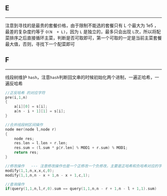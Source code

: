 ## E

---

注意到寻找的是最贵的套餐价格，由于限制不能选的套餐只有 L 个最大为 1e5 ，最差的复杂度约等于 `O(N  + L)`，因为 `L` 是独立的，最多只会出现 `L`次，所以将配菜排序之后直接循环主菜，判断是否可取即可，第一个可取的一定是当前主菜套餐最大值，否则，寻找下一个配菜即可







## F

---

线段树维护 `hash`，注意`hash`判断回文串的时候初始化两个进制，一遍正哈希，一遍反哈希

```cpp
//正反哈希 的对应字符
pre(i,1,n)
{
    a[i][0] = s[i];
    a[n - i + 1][1] = s[i];
}

//合并线段树区间操作
node mer(node l,node r)
{
    node res;
    res.len = l.len + r.len;
    res.sum = (l.sum * p[r.len] % MOD1 + r.sum) % MOD1;
    return res;
}

//修改操作   --- 注意修改操作也是一个正修改一个负修改，主要是正哈希和负哈希对应的字符不一样，要把修改的位置映射到对应正反哈希字符位置，查询同理 
modify(1,1,n,x,x,c,0);
modify(1,1,n,n - x + 1,n - x + 1,c,1);

//查询操作
if(query(1,1,n,l,r,0).sum == query(1,1,n,n - r + 1,n - l + 1,1).sum)
```





















## 